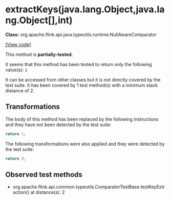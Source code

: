 # extractKeys(java.lang.Object,java.lang.Object[],int)

**Class:** org.apache.flink.api.java.typeutils.runtime.NullAwareComparator

[[View code]](https://github.com/apache/flink/blob/740f711c4ec9c4b7cdefd01c9f64857c345a68a1/flink-core/src/main/java//org/apache/flink/api/java/typeutils/runtime/NullAwareComparator.java#L216)

This method is **partially-tested**.

It seems that this method has been tested to return only the following value(s): `1`


It can be accessed from other classes but it is not directly covered by the test suite. 
It has been covered by 1 test method(s) with a minimum stack distance of 2.

## Transformations


The body of this method has been replaced by the following instructions and they have not been detected by the test suite:

```Java
return 1;
```

The following transformations were also applied and they were detected by the test suite:

```Java
return 0;
```





## Observed test methods

* org.apache.flink.api.common.typeutils.ComparatorTestBase.testKeyExtraction() at distance(s): 2

